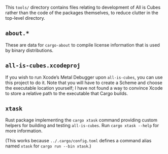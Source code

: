 This `tools/` directory contains files relating to development of All is Cubes
rather than the code of the packages themselves, to reduce clutter in the
top-level directory.

## `about.*`

These are data for `cargo-about` to compile license information that is used by
binary distributions.

## `all-is-cubes.xcodeproj`

If you wish to run Xcode’s Metal Debugger upon `all-is-cubes`, you can use this
project to do it.
Note that you will have to create a Scheme and choose the executable location
yourself; I have not found a way to convince Xcode to store a relative path to
the executable that Cargo builds.

## `xtask`

Rust package implementing the `cargo xtask` command providing custom helpers
for building and testing `all-is-cubes`. Run `cargo xtask --help` for more
information.

(This works because `../.cargo/config.toml` defines a command alias named
`xtask` for `cargo run --bin xtask`.)
